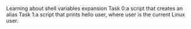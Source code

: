 Learning about shell variables expansion 
Task 0:a script that creates an alias
Task 1:a script that prints hello user, where user is the current Linux user.
